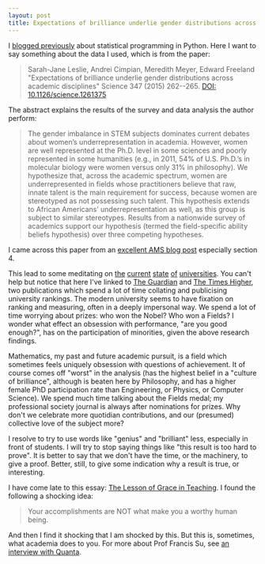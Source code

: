 ```yaml
---
layout: post
title: Expectations of brilliance underlie gender distributions across academic disciplines
---
```


I [blogged previously](2018-01-20-ProbProgrammingPython.md) about statistical programming in Python.  Here I want to say something about the data I used, which is from the paper:

  > Sarah-Jane Leslie, Andrei Cimpian, Meredith Meyer, Edward Freeland "Expectations of brilliance underlie gender distributions across academic disciplines"  Science 347 (2015) 262--265.  [DOI: 10.1126/science.1261375](http://science.sciencemag.org/content/347/6219/262)

The abstract explains the results of the survey and data analysis the author perform:

<!--more-->

> The gender imbalance in STEM subjects dominates current debates about women’s underrepresentation in academia. However, women are well represented at the Ph.D. level in some sciences and poorly represented in some humanities (e.g., in 2011, 54% of U.S. Ph.D.’s in molecular biology were women versus only 31% in philosophy). We hypothesize that, across the academic spectrum, women are underrepresented in fields whose practitioners believe that raw, innate talent is the main requirement for success, because women are stereotyped as not possessing such talent. This hypothesis extends to African Americans’ underrepresentation as well, as this group is subject to similar stereotypes. Results from a nationwide survey of academics support our hypothesis (termed the field-specific ability beliefs hypothesis) over three competing hypotheses.

I came across this paper from an [excellent AMS blog post](https://blogs.ams.org/matheducation/2018/01/08/advice-for-new-doctoral-advisors/?utm_content=buffera7c38&utm_medium=social&utm_source=plus.google.com&utm_campaign=buffer) especially section 4.

This lead to some meditating on
[the](https://www.rand.org/randeurope/research/projects/researcher-mental-health.html)
[current](https://www.theguardian.com/higher-education-network/2017/mar/03/mental-health-academia-off-sick)
[state](https://www.theguardian.com/education/series/mental-health-a-university-crisis)
[of](https://www.timeshighereducation.com/blog/why-mental-ill-health-of-academic-researchers-remains-hidden-problem)
[universities](https://www.timeshighereducation.com/news/academics-face-higher-mental-health-risk-than-other-professions).  You can't help but notice that here I've linked to [The Guardian](https://www.theguardian.com/education) and [The Times Higher](https://www.timeshighereducation.com/), two publications which spend a lot of time collating and publicising university rankings.  The modern university seems to have fixation on ranking and measuring, often in a deeply impersonal way.  We spend a lot of time worrying about prizes: who won the Nobel?  Who won a Fields?  I wonder what effect an obsession with performance, "are you good enough?", has on the participation of minorities, given the above research findings.

Mathematics, my past and future academic pursuit, is a field which sometimes feels uniquely obsession with questions of achievement.  It of course comes off "worst" in the analysis (has the highest belief in a "culture of brilliance", although is beaten here by Philosophy, and has a higher female PhD participation rate than Engineering, or Physics, or Computer Science).  We spend much time talking about the Fields medal; my professional society journal is always after nominations for prizes.  Why don't we celebrate more quotidian contributions, and our (presumed) collective love of the subject more?

I resolve to try to use words like "genius" and "brilliant" less, especially in front of students.  I will try to stop saying things like "this result is too hard to prove".  It is better to say that we don't have the time, or the machinery, to give a proof.  Better, still, to give some indication why a result is true, or interesting.

I have come late to this essay: [The Lesson of Grace in Teaching](http://mathyawp.blogspot.co.uk/2013/01/the-lesson-of-grace-in-teaching.html).  I found the following a shocking idea:

> Your accomplishments are NOT what make you a worthy human being.

And then I find it shocking that I am shocked by this.  But this is, sometimes, what academia does to you.  For more about Prof Francis Su, see [an interview with Quanta](https://www.quantamagazine.org/math-and-the-best-life-an-interview-with-francis-su-20170202).


